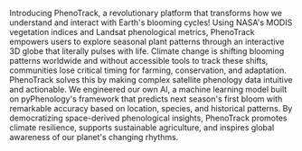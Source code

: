 Introducing PhenoTrack, a revolutionary platform that transforms how we understand and interact with Earth's blooming cycles! Using NASA's MODIS vegetation indices and Landsat phenological metrics, PhenoTrack empowers users to explore seasonal plant patterns through an interactive 3D globe that literally pulses with life. Climate change is shifting blooming patterns worldwide and without accessible tools to track these shifts, communities lose critical timing for farming, conservation, and adaptation. PhenoTrack solves this by making complex satellite phenology data intuitive and actionable. We engineered our own AI, a machine learning model built on pyPhenology's framework that predicts next season's first bloom with remarkable accuracy based on location, species, and historical patterns. By democratizing space-derived phenological insights, PhenoTrack promotes climate resilience, supports sustainable agriculture, and inspires global awareness of our planet's changing rhythms.
